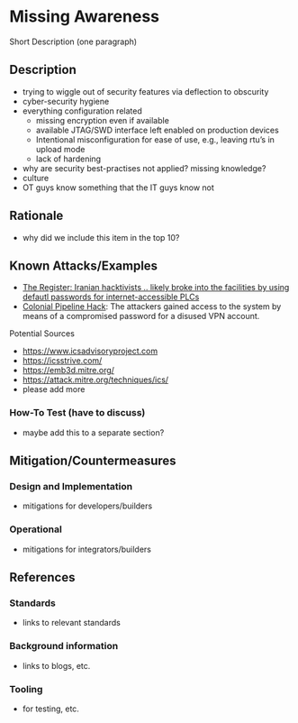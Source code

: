 # Missing Awareness

Short Description (one paragraph)

## Description

- trying to wiggle out of security features via deflection to obscurity
- cyber-security hygiene
- everything configuration related
  - missing encryption even if available
  - available JTAG/SWD interface left enabled on production devices
  - Intentional misconfiguration for ease of use, e.g., leaving rtu’s in upload mode
  - lack of hardening
- why are security best-practises not applied? missing knowledge?
- culture
- OT guys know something that the IT guys know not

## Rationale

- why did we include this item in the top 10?

## Known Attacks/Examples

- [The Register: Iranian hacktivists .. likely broke into the facilities by using defautl passwords for internet-accessible PLCs](https://www.theregister.com/2024/09/07/us_water_cyberattacks/)
- [Colonial Pipeline Hack](https://en.wikipedia.org/wiki/Colonial_Pipeline_ransomware_attack): The attackers gained access to the system by means of a compromised password for a disused VPN account.

Potential Sources

- <https://www.icsadvisoryproject.com>
- <https://icsstrive.com/>
- <https://emb3d.mitre.org/>
- <https://attack.mitre.org/techniques/ics/>
- please add more

### How-To Test (have to discuss)

- maybe add this to a separate section?

## Mitigation/Countermeasures

### Design and Implementation

- mitigations for developers/builders

### Operational

- mitigations for integrators/builders

## References

### Standards

- links to relevant standards

### Background information

- links to blogs, etc.

### Tooling

- for testing, etc.
